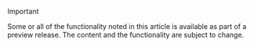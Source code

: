 > [!IMPORTANT]
> Some or all of the functionality noted in this article is available as part of a preview release. The content and the functionality are subject to change.
<!--
> The features described in this article are in preview and the [supplemental preview terms](https://dynamics.microsoft.com/legaldocs/supp-dynamics365-preview/) apply. A preview feature is a feature that isn't complete, but is made available before it's officially in a release so partners and customers can get early access and provide feedback. Preview features aren't meant for production use and may have limited or restricted functionality.-->
